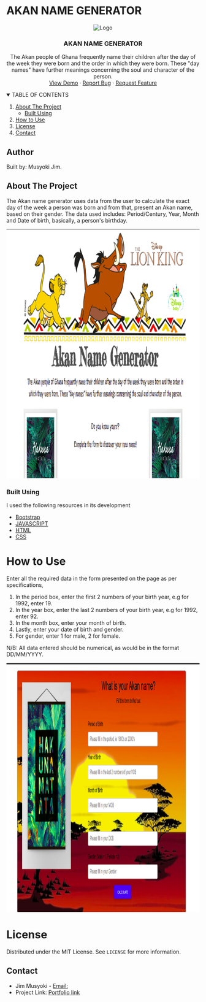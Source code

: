# AKAN NAME GENERATOR

<p align="center">
    <img src="images/port.png" alt="Logo" width="100" height="100">

  <h3 align="center">AKAN NAME GENERATOR</h3>
  <p align="center">
    The Akan people of Ghana frequently name their children after the day of the week they were born and the order in which they were born. These "day names" have      further meanings concerning the soul and character of the person.
    <br />
    <a href="https://fltoki.github.io/ageProject">View Demo</a>
    ·
    <a href="#">Report Bug</a>
    ·
    <a href="#">Request Feature</a>
  </p>
  
   <details open="open">
      <summary>TABLE OF CONTENTS</summary>
      <ol>
        <li>
          <a href="#about-the-project">About The Project</a>
          <ul>
            <li><a href="#built-using">Built Using</a></li>
          </ul>
        </li>
        <li><a href="#license">How to Use</a></li>
        <li><a href="#license">License</a></li>
        <li><a href="#contact">Contact</a></li>
      </ol>
    </details>
</p>

## Author
Built by: Musyoki Jim.

## About The Project

The Akan name generator uses data from the user to calculate the exact day of the week a person was born and from that, present an Akan name, based on their gender. The data used includes: Period/Century, Year, Month and Date of birth, basically, a person's birthday.  

<a href="https://github.com/othneildrew/Best-README-Template">
  <img src="images/intro_page.png" alt="Logo" width="850" height="650">
</a>

### Built Using
I used the following resources in its development
* [Bootstrap](https://getbootstrap.com)
* [JAVASCRIPT](https://javascript.com)
* [HTML](https://html.com)
* [CSS](https://css.com)

# How to Use
Enter all the required data in the form presented on the page as per specifications,

<p align = "center">
<ol>    
<li>In the period box, enter the first 2 numbers of your birth year, e.g for 1992, enter 19.</li>
<li>In the year box, enter the last 2 numbers of your birth year, e.g for 1992, enter 92.</li>
<li>In the month box, enter your month of birth. </li>
<li>Lastly, enter your date of birth and gender.</li>
<li>For gender, enter 1 for male, 2 for female.</li>
</ol>

N/B: All data entered should be numerical, as would be in the format DD/MM/YYYY.

</p>
<a href="https://github.com/othneildrew/Best-README-Template">
  <img src="images/form.png" alt="Logo" width="850" height="650">
</a>

# License
Distributed under the MIT License. See `LICENSE` for more information.

## Contact
* Jim Musyoki - [Email:](https://musyokijim@gmail.com)
* Project Link: [Portfolio link](https://fltoki.github.io/ageProject)
